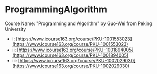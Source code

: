 # ProgrammingAlgorithm
Course Name: "Programming and Algorithm" by Guo-Wei from Peking University

- i: [https://www.icourse163.org/course/PKU-1001553023](https://www.icourse163.org/course/PKU-1001553023)
- ii: [https://www.icourse163.org/course/PKU-1001894005](https://www.icourse163.org/course/PKU-1001894005)
- iii: [https://www.icourse163.org/course/PKU-1002029030](https://www.icourse163.org/course/PKU-1002029030)
